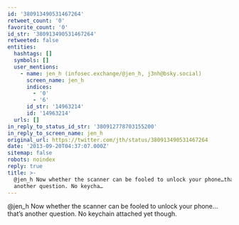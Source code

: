 ```yaml
---
id: '380913490531467264'
retweet_count: '0'
favorite_count: '0'
id_str: '380913490531467264'
retweeted: false
entities:
  hashtags: []
  symbols: []
  user_mentions:
    - name: jen_h (infosec.exchange/@jen_h, j3nh@bsky.social)
      screen_name: jen_h
      indices:
        - '0'
        - '6'
      id_str: '14963214'
      id: '14963214'
  urls: []
in_reply_to_status_id_str: '380912778703155200'
in_reply_to_screen_name: jen_h
original_url: https://twitter.com/jth/status/380913490531467264
date: '2013-09-20T04:37:07.000Z'
sitemap: false
robots: noindex
reply: true
title: >-
  @jen_h Now whether the scanner can be fooled to unlock your phone…that’s
  another question. No keycha…
---
```


@jen_h Now whether the scanner can be fooled to unlock your phone…that’s another question. No keychain attached yet though.